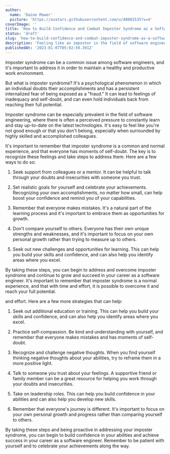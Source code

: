 ```yaml
---
author:
  name: 'Daine Mawer'
  picture: 'https://avatars.githubusercontent.com/u/48082535?v=4'
coverImage: ''
title: 'How to Build Confidence and Combat Imposter Syndrome as a Software Engineer'
status: 'draft'
slug: 'how-to-build-confidence-and-combat-imposter-syndrome-as-a-software-engineer'
description: 'Feeling like an imposter in the field of software engineering? You''re not alone. Imposter syndrome is a common and normal experience, but it''s important to address it in order to maintain a healthy and productive work environment. In this article, we explore strategies for overcoming imposter syndrome and building confidence in your abilities as a software engineer.'
publishedAt: '2023-01-07T05:02:59.391Z'
---
```


Imposter syndrome can be a common issue among software engineers, and it's important to address it in order to maintain a healthy and productive work environment.

But what is imposter syndrome? It's a psychological phenomenon in which an individual doubts their accomplishments and has a persistent internalized fear of being exposed as a "fraud." It can lead to feelings of inadequacy and self-doubt, and can even hold individuals back from reaching their full potential.

Imposter syndrome can be especially prevalent in the field of software engineering, where there is often a perceived pressure to constantly learn and stay up-to-date on the latest technologies. It's easy to feel like you're not good enough or that you don't belong, especially when surrounded by highly skilled and accomplished colleagues.

It's important to remember that imposter syndrome is a common and normal experience, and that everyone has moments of self-doubt. The key is to recognize these feelings and take steps to address them. Here are a few ways to do so:

1. Seek support from colleagues or a mentor. It can be helpful to talk through your doubts and insecurities with someone you trust.

2. Set realistic goals for yourself and celebrate your achievements. Recognizing your own accomplishments, no matter how small, can help boost your confidence and remind you of your capabilities.

3. Remember that everyone makes mistakes. It's a natural part of the learning process and it's important to embrace them as opportunities for growth.

4. Don't compare yourself to others. Everyone has their own unique strengths and weaknesses, and it's important to focus on your own personal growth rather than trying to measure up to others.

5. Seek out new challenges and opportunities for learning. This can help you build your skills and confidence, and can also help you identify areas where you excel.

By taking these steps, you can begin to address and overcome imposter syndrome and continue to grow and succeed in your career as a software engineer. It's important to remember that imposter syndrome is a normal experience, and that with time and effort, it is possible to overcome it and reach your full potential.

and effort. Here are a few more strategies that can help:

1. Seek out additional education or training. This can help you build your skills and confidence, and can also help you identify areas where you excel.

2. Practice self-compassion. Be kind and understanding with yourself, and remember that everyone makes mistakes and has moments of self-doubt.

3. Recognize and challenge negative thoughts. When you find yourself thinking negative thoughts about your abilities, try to reframe them in a more positive light.

4. Talk to someone you trust about your feelings. A supportive friend or family member can be a great resource for helping you work through your doubts and insecurities.

5. Take on leadership roles. This can help you build confidence in your abilities and can also help you develop new skills.

6. Remember that everyone's journey is different. It's important to focus on your own personal growth and progress rather than comparing yourself to others.

By taking these steps and being proactive in addressing your imposter syndrome, you can begin to build confidence in your abilities and achieve success in your career as a software engineer. Remember to be patient with yourself and to celebrate your achievements along the way.

